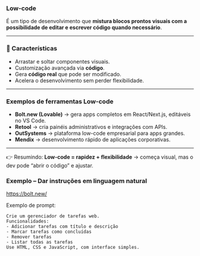 ### **Low-code**

É um tipo de desenvolvimento que **mistura blocos prontos visuais com a possibilidade de editar e escrever código quando necessário**.

---

### 🚀 Características

-   Arrastar e soltar componentes visuais.
-   Customização avançada via **código**.
-   Gera **código real** que pode ser modificado.
-   Acelera o desenvolvimento sem perder flexibilidade.

---

### Exemplos de ferramentas Low-code

-   **Bolt.new (Lovable)** → gera apps completos em React/Next.js, editáveis no VS Code.
-   **Retool** → cria painéis administrativos e integrações com APIs.
-   **OutSystems** → plataforma low-code empresarial para apps grandes.
-   **Mendix** → desenvolvimento rápido de aplicações corporativas.

---

👉 Resumindo:
**Low-code = rapidez + flexibilidade** → começa visual, mas o dev pode “abrir o código” e ajustar.

### Exemplo – Dar instruções em linguagem natural

https://bolt.new/

Exemplo de prompt:

```
Crie um gerenciador de tarefas web.
Funcionalidades:
- Adicionar tarefas com título e descrição
- Marcar tarefas como concluídas
- Remover tarefas
- Listar todas as tarefas
Use HTML, CSS e JavaScript, com interface simples.
```
